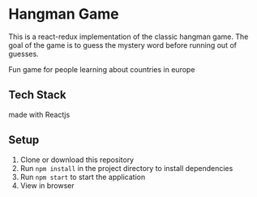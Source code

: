 # Hangman Game
This is a react-redux implementation of the classic hangman game. The goal of the game is to guess the mystery word before running out of guesses.

Fun game for people learning about countries in europe

## Tech Stack
made with Reactjs

## Setup

1. Clone or download this repository
2. Run `npm install` in the project directory to install dependencies
3. Run `npm start` to start the application
4. View in browser
